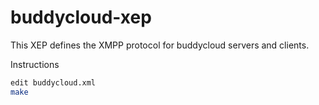 buddycloud-xep
==============

This XEP defines the XMPP protocol for buddycloud servers and clients.

Instructions

```bash
edit buddycloud.xml
make
```

